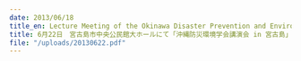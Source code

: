```yaml
---
date: 2013/06/18
title_en: Lecture Meeting of the Okinawa Disaster Prevention and Environment Society
title: 6月22日　宮古島市中央公民館大ホールにて「沖縄防災環境学会講演会 in 宮古島」を開催
file: "/uploads/20130622.pdf"
---
```

